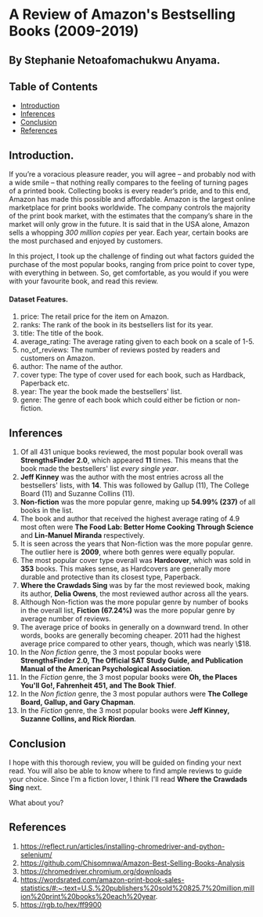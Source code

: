 # A Review of Amazon's Bestselling Books (2009-2019)
## By Stephanie Netoafomachukwu Anyama.

## Table of Contents
<ul>
<li><a href="#intro">Introduction</a></li>
<li><a href="#inferences">Inferences</a></li>
<li><a href="#conclusion">Conclusion</a></li>
<li><a href="#references">References</a></li>
</ul>


<a id='intro'></a>
## Introduction.
If you’re a voracious pleasure reader, you will agree – and probably nod with a wide smile – that nothing really compares to the feeling of turning pages of a printed book. Collecting books is every reader’s pride, and to this end, Amazon has made this possible and affordable. Amazon is the largest online marketplace for print books worldwide. The company controls the majority of the print book market, with the estimates that the company’s share in the market will only grow in the future. It is said that in the USA alone, Amazon sells a whopping _300 million copies_ per year. Each year, certain books are the most purchased and enjoyed by customers.

In this project, I took up the challenge of finding out what factors guided the purchase of the most popular books, ranging from price point to cover type, with everything in between. So, get comfortable, as you would if you were with your favourite book, and read this review.

#### Dataset Features.
1. price: The retail price for the item on Amazon.
2. ranks: The rank of the book in its bestsellers list for its year.
3. title: The title of the book.
4. average_rating: The average rating given to each book on a scale of 1-5.
5. no_of_reviews: The number of reviews posted by readers and customers on Amazon.
6. author: The name of the author.
7. cover type: The type of cover used for each book, such as Hardback, Paperback etc. 
8. year: The year the book made the bestsellers' list.
9. genre: The genre of each book which could either be fiction or non-fiction.

<a id='inferences'></a>
## Inferences
1. Of all 431 unique books reviewed, the most popular book overall was __StrengthsFinder 2.0__, which appeared __11__ times. This means that the book made the bestsellers' list _every single year_.
2. __Jeff Kinney__ was the author with the most entries across all the bestsellers' lists, with __14__. This was followed by Gallup (11), The College Board (11) and Suzanne Collins (11).
3. __Non-fiction__ was the more popular genre, making up __54.99% (237)__ of all books in the list.
4. The book and author that received the highest average rating of 4.9 most often were __The Food Lab: Better Home Cooking Through Science__ and __Lin-Manuel Miranda__ respectively. 
5. It is seen across the years that Non-fiction was the more popular genre. The outlier here is __2009__, where both genres were equally popular.
6. The most popular cover type overall was __Hardcover__, which was sold in __353__ books. This makes sense, as Hardcovers are generally more durable and protective than its closest type, Paperback.
7. __Where the Crawdads Sing__ was by far the most reviewed book, making its author, __Delia Owens__, the most reviewed author across all the years.
8. Although Non-fiction was the more popular genre by number of books in the overall list, __Fiction (67.24%)__ was the more popular genre by average number of reviews.
9. The average price of books in generally on a downward trend. In other words, books are generally becoming cheaper. 2011 had the highest average price compared to other years, though, which was nearly \\$18.
10. In the _Non fiction_ genre, the 3 most popular books were __StrengthsFinder 2.0, The Official SAT Study Guide, and Publication Manual of the American Psychological Association__. 
11. In the _Fiction_ genre, the 3 most popular books were __Oh, the Places You'll Go!, Fahrenheit 451, and The Book Thief__.
12. In the _Non fiction_ genre, the 3 most popular authors were __The College Board, Gallup, and Gary Chapman__. 
13. In the _Fiction_ genre, the 3 most popular books were __Jeff Kinney, Suzanne Collins, and Rick Riordan__.

<a id='conclusion'></a>
## Conclusion

I hope with this thorough review, you will be guided on finding your next read. You will also be able to know where to find ample reviews to guide your choice. Since I'm a fiction lover, I think I'll read __Where the Crawdads Sing__ next. 

What about you?

<a id='references'></a>
## References
1. https://reflect.run/articles/installing-chromedriver-and-python-selenium/
2. https://github.com/Chisomnwa/Amazon-Best-Selling-Books-Analysis
3. https://chromedriver.chromium.org/downloads
4. https://wordsrated.com/amazon-print-book-sales-statistics/#:~:text=U.S.%20publishers%20sold%20825.7%20million,million%20print%20books%20each%20year.
5. https://rgb.to/hex/ff9900
